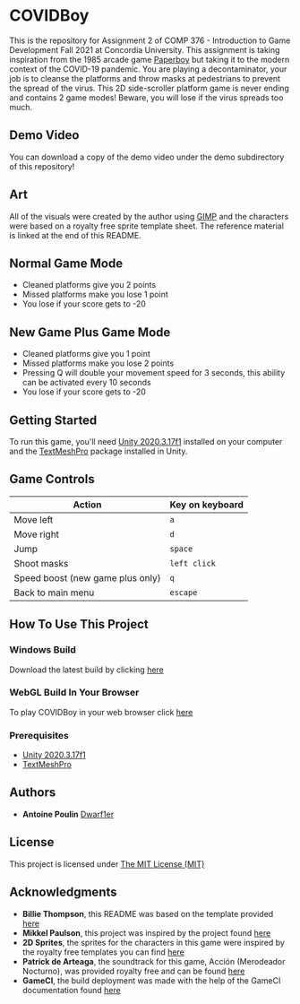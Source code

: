 # COVIDBoy
This is the repository for Assignment 2 of COMP 376 - Introduction to Game Development Fall 2021 at Concordia University. This assignment is taking inspiration from the 1985 arcade game [Paperboy](https://en.wikipedia.org/wiki/Paperboy_(video_game)) but taking it to the modern context of the COVID-19 pandemic. You are playing a decontaminator, your job is to cleanse the platforms and throw masks at pedestrians to prevent the spread of the virus. This 2D side-scroller platform game is never ending and contains 2 game modes! Beware, you will lose if the virus spreads too much.

## Demo Video

You can download a copy of the demo video under the demo subdirectory of this repository!

## Art

All of the visuals were created by the author using [GIMP](https://www.gimp.org/) and the characters were based on a royalty free sprite template sheet. The reference material is linked at the end of this README.

## Normal Game Mode

- Cleaned platforms give you 2 points
- Missed platforms make you lose 1 point
- You lose if your score gets to -20

## New Game Plus Game Mode

- Cleaned platforms give you 1 point
- Missed platforms make you lose 2 points
- Pressing Q will double your movement speed for 3 seconds, this ability can be activated every 10 seconds
- You lose if your score gets to -20

## Getting Started

To run this game, you'll need [Unity 2020.3.17f1](https://unity3d.com/get-unity/download?thank-you=update&download_nid=65098&os=Win) installed on your computer and the [TextMeshPro](https://docs.unity3d.com/Manual/com.unity.textmeshpro.html) package installed in Unity.

## Game Controls

Action | Key on keyboard
--- | --- 
Move left | `a`
Move right | `d` 
Jump | `space`
Shoot masks | `left click`
Speed boost (new game plus only) | `q`
Back to main menu | `escape`

## How To Use This Project

### Windows Build

Download the latest build by clicking [here](https://github.com/Dwarf1er/COVIDBoy/releases/)

### WebGL Build In Your Browser

To play COVIDBoy in your web browser click [here](https://dwarf1er.github.io/COVIDBoy/)

### Prerequisites
 
- [Unity 2020.3.17f1](https://unity3d.com/get-unity/download?thank-you=update&download_nid=65098&os=Win)
- [TextMeshPro](https://docs.unity3d.com/Manual/com.unity.textmeshpro.html)

## Authors

  - **Antoine Poulin**
    [Dwarf1er](https://github.com/Dwarf1er)

## License

This project is licensed under [The MIT License (MIT)](LICENSE)

## Acknowledgments

  - **Billie Thompson**, this README was based on the template provided [here](https://github.com/PurpleBooth/a-good-readme-template)
  - **Mikkel Paulson**, this project was inspired by the project found [here](https://github.com/MikkelPaulson/smart-health-card-parser)
  - **2D Sprites**, the sprites for the characters in this game were inspired by the royalty free templates you can find [here](https://craftpix.net/freebies/free-3-character-sprite-sheets-pixel-art/)
  - **Patrick de Arteaga**, the soundtrack for this game, Acción (Merodeador Nocturno), was provided royalty free and can be found [here](https://patrickdearteaga.com/)
  - **GameCI**, the build deployment was made with the help of the GameCI documentation found [here](https://github.com/game-ci/documentation)
